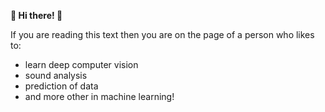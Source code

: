 **🌟 Hi there! 👋**

If you are reading this text then you are on the page of a person who likes to:
* learn deep computer vision
* sound analysis
* prediction of data
* and more other in machine learning!
